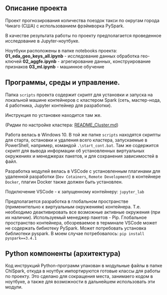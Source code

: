 ## Описание проекта

Проект прогнозирования количества поездок такси по округам города Чикаго (США) с использованием фрэймворка PySpark.

В качестве результата работы по проекту предполагается проведенное исследование в Jupyter-ноутбуке.

Ноутбуки расположены в папке notebooks проекта:  
**01_eda_geo_keys_all.ipynb** - исследование данных обработка гео-ключей
**02_aggfe.ipynb** - агрегирование данных, конструирование признаков
**03_ml.ipynb** - машинное обучение

## Программы, среды и управление.
Папка `scripts` проекта содержит скрипт для установки и запуска на локальной машине контейнеров с кластером Spark (сеть, мастер-нода, 4 работника, Jupyter контейнер для разработки).

Инструкция по установке находится там же.

(Ридми по настройке кластера: [README_Cluster.md](https://github.com/kogriv/chicago_spark/blob/master/README_cluster.md))

Работа велась в Windows 10. В той же папке `scripts` находятся скрипты для старта, остановки и удаления всего кластера, запускаемые в PowerShell, например, командой `.\start_cont.bat`. Там же содержится скрипт для вывода информации об установленных виртуальных окружениях и менеджерах пакетов, и для сохранения зависимостей в файл.

Разработка модулей велась в VSCode с установленным плагинами для удаленной разработки (`Dev Cotainers`, `Remote Development`) в контейнере `Docker`, плагин Docker также должен быть установлен.

Подключение VSCode - к запущенному контейнеру: `jupyter_lab`

Предполагается разработка в глобальном пространстве (применительно к виртуальным окружениям) контейнера. Т.е. необходимо деактивировать все возможные активные окружения (при их наличии). Используемый менеджер пакетов - Pip. Глобальное пространство контейнера, обозреваемое в терминале VSCode может не содержать бибиотеку PySpark. Может потребовать установка библиотеки pyspark. В моем случае потребовалось: `pip install pyspark==3.4.1`

## Python компоненты (архитектура)
Код инструкций Python-программ упакован в модульные файлы в папке ChiSpark, откуда в ноутбук импортируются готовые классы для работы по проекту. Это сделано для сокращения места, занимаего кодом в ноутбуке, а также для возможности в дальнейшем использовать эти модули.




